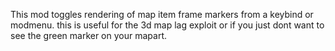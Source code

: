 This mod toggles rendering of map item frame markers from a keybind or modmenu. this is useful for the 3d map lag exploit or if you just dont want to see the green marker on your mapart.
